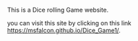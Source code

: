 This is a Dice rolling Game website.

you can visit this site by clicking on this link  https://msfalcon.github.io/Dice_Game1/.
